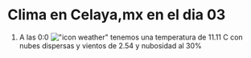 # Clima en Celaya,mx en el dia 03

1. A las 0:0 !["icon weather"](http://openweathermap.org/img/w/03n.png) tenemos una temperatura de 11.11 C con nubes dispersas y  vientos de 2.54 y nubosidad al 30%
